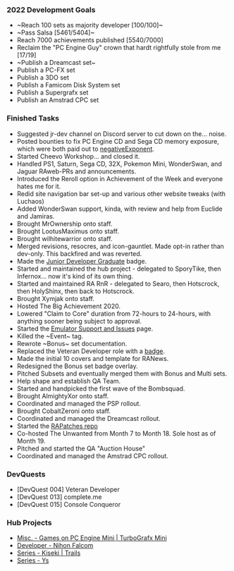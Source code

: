### 2022 Development Goals
- ~Reach 100 sets as majority developer [100/100]~
- ~Pass Salsa [5461/5404]~
- Reach 7000 achievements published [5540/7000]
- Reclaim the "PC Engine Guy" crown that hardt rightfully stole from me [17/19]
- ~Publish a Dreamcast set~
- Publish a PC-FX set
- Publish a 3DO set
- Publish a Famicom Disk System set
- Publish a Supergrafx set
- Publish an Amstrad CPC set

### Finished Tasks
- Suggested jr-dev channel on Discord server to cut down on the... noise. 
- Posted bounties to fix PC Engine CD and Sega CD memory exposure, which were both paid out to [negativeExponent](https://retroachievements.org/user/negativeExponent).
- Started Cheevo Workshop... and closed it. 
- Handled PS1, Saturn, Sega CD, 32X, Pokemon Mini, WonderSwan, and Jaguar RAweb-PRs and announcements.
- Introduced the Reroll option in Achievement of the Week and everyone hates me for it.
- Redid site navigation bar set-up and various other website tweaks (with Luchaos)
- Added WonderSwan support, kinda, with review and help from Euclide and Jamiras.
- Brought MrOwnership onto staff.
- Brought LootusMaximus onto staff.
- Brought wilhitewarrior onto staff. 
- Merged revisions, resocres, and icon-gauntlet. Made opt-in rather than dev-only. This backfired and was reverted.
- Made the [Junior Developer Graduate](https://retroachievements.org/game/3046) badge.
- Started and maintained the hub project - delegated to SporyTike, then Infernox... now it's kind of its own thing.
- Started and maintained RA RnR - delegated to Searo, then Hotscrock, then HolyShinx, then back to Hotscrock.
- Brought Xymjak onto staff.
- Hosted The Big Achievement 2020. 
- Lowered "Claim to Core" duration from 72-hours to 24-hours, with anything sooner being subject to approval.
- Started the [Emulator Support and Issues](https://docs.retroachievements.org/Emulator-Support-and-Issues/) page.
- Killed the ~Event~ tag.
- Rewrote ~Bonus~ set documentation.
- Replaced the Veteran Developer role with a [badge](https://retroachievements.org/game/15947).
- Made the initial 10 covers and template for RANews.
- Redesigned the Bonus set badge overlay.
- Pitched Subsets and eventually merged them with Bonus and Multi sets.
- Help shape and establish QA Team.
- Started and handpicked the first wave of the Bombsquad.
- Brought AlmightyXor onto staff.
- Coordinated and managed the PSP rollout. 
- Brought CobaltZeroni onto staff.
- Coordinated and managed the Dreamcast rollout.
- Started the [RAPatches repo](https://github.com/RetroAchievements/RAPatches)
- Co-hosted The Unwanted from Month 7 to Month 18. Sole host as of Month 19. 
- Pitched and started the QA "Auction House"
- Coordinated and managed the Amstrad CPC rollout.


### DevQuests 
- [DevQuest 004] Veteran Developer
- [DevQuest 013] complete.me
- [DevQuest 015] Console Conqueror

### Hub Projects
- [Misc. - Games on PC Engine Mini | TurboGrafx Mini](https://retroachievements.org/game/3000)
- [Developer - Nihon Falcom](https://retroachievements.org/game/8454)
- [Series - Kiseki | Trails](https://retroachievements.org/game/3173)
- [Series - Ys](https://retroachievements.org/game/8749)